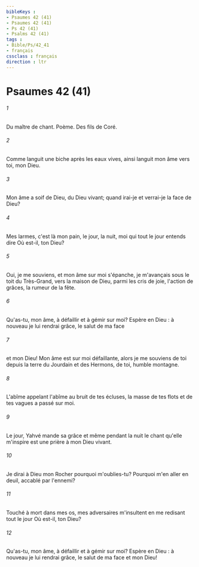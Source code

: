 ```yaml
---
bibleKeys : 
- Psaumes 42 (41)
- Psaumes 42 (41)
- Ps 42 (41)
- Psalms 42 (41)
tags : 
- Bible/Ps/42_41
- français
cssclass : français
direction : ltr
---
```


# Psaumes 42 (41)

###### 1
Du maître de chant. Poème. Des fils de Coré.
###### 2
Comme languit une biche après les eaux vives, ainsi languit mon âme vers toi, mon Dieu.
###### 3
Mon âme a soif de Dieu, du Dieu vivant; quand irai-je et verrai-je la face de Dieu?
###### 4
Mes larmes, c'est là mon pain, le jour, la nuit, moi qui tout le jour entends dire Où est-il, ton Dieu?
###### 5
Oui, je me souviens, et mon âme sur moi s'épanche, je m'avançais sous le toit du Très-Grand, vers la maison de Dieu, parmi les cris de joie, l'action de grâces, la rumeur de la fête.
###### 6
Qu'as-tu, mon âme, à défaillir et à gémir sur moi? Espère en Dieu : à nouveau je lui rendrai grâce, le salut de ma face
###### 7
et mon Dieu! Mon âme est sur moi défaillante, alors je me souviens de toi depuis la terre du Jourdain et des Hermons, de toi, humble montagne.
###### 8
L'abîme appelant l'abîme au bruit de tes écluses, la masse de tes flots et de tes vagues a passé sur moi.
###### 9
Le jour, Yahvé mande sa grâce et même pendant la nuit le chant qu'elle m'inspire est une prière à mon Dieu vivant.
###### 10
Je dirai à Dieu mon Rocher pourquoi m'oublies-tu? Pourquoi m'en aller en deuil, accablé par l'ennemi?
###### 11
Touché à mort dans mes os, mes adversaires m'insultent en me redisant tout le jour Où est-il, ton Dieu?
###### 12
Qu'as-tu, mon âme, à défaillir et à gémir sur moi? Espère en Dieu : à nouveau je lui rendrai grâce, le salut de ma face et mon Dieu!
